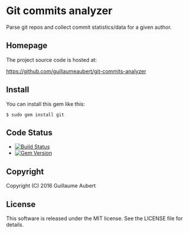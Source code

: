 Git commits analyzer
====================

Parse git repos and collect commit statistics/data for a given author.


Homepage
--------

The project source code is hosted at:

https://github.com/guillaumeaubert/git-commits-analyzer


Install
-------

You can install this gem like this:

	$ sudo gem install git


Code Status
-----------

* [![Build Status](https://api.travis-ci.org/guillaumeaubert/ruby-git-commits-analyzer.png)](https://travis-ci.org/guillaumeaubert/ruby-git-commits-analyzer)
* [![Gem Version](https://badge.fury.io/rb/git-commits-analyzer.svg)](https://badge.fury.io/rb/git-commits-analyzer)


Copyright
---------

Copyright (C) 2016 Guillaume Aubert


License
-------

This software is released under the MIT license. See the LICENSE file for
details.

